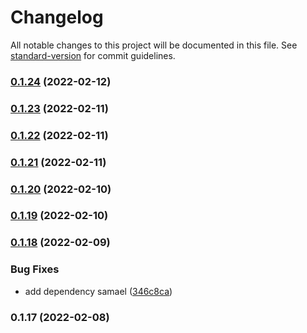 # Changelog

All notable changes to this project will be documented in this file. See [standard-version](https://github.com/conventional-changelog/standard-version) for commit guidelines.

### [0.1.24](https://github.com/zzzgit/cardation/compare/v0.1.23...v0.1.24) (2022-02-12)

### [0.1.23](https://github.com/zzzgit/cardation/compare/v0.1.21...v0.1.23) (2022-02-11)

### [0.1.22](https://github.com/zzzgit/cardation/compare/v0.1.21...v0.1.22) (2022-02-11)

### [0.1.21](https://github.com/zzzgit/cardation/compare/v0.1.18...v0.1.21) (2022-02-11)

### [0.1.20](https://github.com/zzzgit/cardation/compare/v0.1.18...v0.1.20) (2022-02-10)

### [0.1.19](https://github.com/zzzgit/cardation/compare/v0.1.18...v0.1.19) (2022-02-10)

### [0.1.18](https://github.com/zzzgit/cardation/compare/v0.1.17...v0.1.18) (2022-02-09)


### Bug Fixes

* add dependency samael ([346c8ca](https://github.com/zzzgit/cardation/commit/346c8ca528902bce58dec155cd325cd484389953))

### 0.1.17 (2022-02-08)
